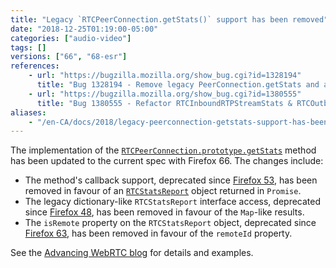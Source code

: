 ```yaml
---
title: "Legacy `RTCPeerConnection.getStats()` support has been removed"
date: "2018-12-25T01:19:00-05:00"
categories: ["audio-video"]
tags: []
versions: ["66", "68-esr"]
references:
    - url: "https://bugzilla.mozilla.org/show_bug.cgi?id=1328194"
      title: "Bug 1328194 - Remove legacy PeerConnection.getStats and associated legacy stats type"
    - url: "https://bugzilla.mozilla.org/show_bug.cgi?id=1380555"
      title: "Bug 1380555 - Refactor RTCInboundRTPStreamStats & RTCOutboundRTPStreamStats to catch up with the spec"
aliases:
    - "/en-CA/docs/2018/legacy-peerconnection-getstats-support-has-been-removed/"
---
```

The implementation of the [`RTCPeerConnection.prototype.getStats`](https://developer.mozilla.org/docs/Web/API/RTCPeerConnection/getStats) method has been updated to the current spec with Firefox 66. The changes include:

* The method's callback support, deprecated since [Firefox 53](https://www.fxsitecompat.dev/en-CA/docs/2017/callback-based-rtcpeerconnection-getstats-has-been-deprecated/), has been removed in favour of an [`RTCStatsReport`](https://developer.mozilla.org/docs/Web/API/RTCStatsReport) object returned in `Promise`.
* The legacy dictionary-like `RTCStatsReport` interface access, deprecated since [Firefox 48](https://www.fxsitecompat.dev/en-CA/docs/2016/rtcstatsreport-has-become-map-like-object/), has been removed in favour of the `Map`-like results.
* The `isRemote` property on the `RTCStatsReport` object, deprecated since [Firefox 63](https://www.fxsitecompat.dev/en-CA/docs/2018/rtcrtpstreamstats-isremote-has-been-deprecated/), has been removed in favour of the `remoteId` property.

See the [Advancing WebRTC blog](https://blog.mozilla.org/webrtc/getstats-isremote-66/) for details and examples.
